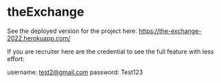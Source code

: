 # theExchange
See the deployed version for the project here.
https://the-exchange-2022.herokuapp.com/


If you are recruiter here are the credential to see the full feature with less effort:

username: test2@gmail.com
password: Test123

